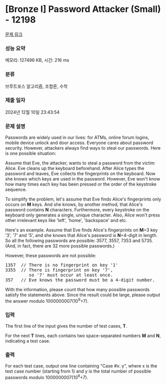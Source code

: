 # [Bronze I] Password Attacker (Small) - 12198 

[문제 링크](https://www.acmicpc.net/problem/12198) 

### 성능 요약

메모리: 127496 KB, 시간: 216 ms

### 분류

브루트포스 알고리즘, 조합론, 수학

### 제출 일자

2024년 12월 10일 23:43:54

### 문제 설명

<p>Passwords are widely used in our lives: for ATMs, online forum logins, mobile device unlock and door access. Everyone cares about password security. However, attackers always find ways to steal our passwords. Here is one possible situation:</p>

<p>Assume that Eve, the attacker, wants to steal a password from the victim Alice. Eve cleans up the keyboard beforehand. After Alice types the password and leaves, Eve collects the fingerprints on the keyboard. Now she knows which keys are used in the password. However, Eve won't know how many times each key has been pressed or the order of the keystroke sequence.</p>

<p>To simplify the problem, let's assume that Eve finds Alice's fingerprints only occurs on <b>M</b> keys. And she knows, by another method, that Alice's password contains <b>N</b> characters. Furthermore, every keystroke on the keyboard only generates a single, unique character. Also, Alice won't press other irrelevant keys like 'left', 'home', 'backspace' and etc.</p>

<p>Here's an example. Assume that Eve finds Alice's fingerprints on <b>M</b>=3 key '3', '7' and '5', and she knows that Alice's password is <b>N</b>=4-digit in length. So all the following passwords are possible: 3577, 3557, 7353 and 5735. (And, in fact, there are 32 more possible passwords.)</p>

<p>However, these passwords are not possible:</p>

<pre>1357  // There is no fingerprint on key '1'
3355  // There is fingerprint on key '7',
         so '7' must occur at least once.
357   // Eve knows the password must be a 4-digit number.
</pre>

<p>With the information, please count that how many possible passwords satisfy the statements above. Since the result could be large, please output the answer modulo 1000000007(10<sup>9</sup>+7).</p>

### 입력 

 <p>The first line of the input gives the number of test cases, <b>T</b>.</p>

<p>For the next <b>T</b> lines, each contains two space-separated numbers <b>M</b> and <b>N</b>, indicating a test case.</p>

### 출력 

 <p>For each test case, output one line containing "Case #x: y", where x is the test case number (starting from 1) and y is the total number of possible passwords modulo 1000000007(10<sup>9</sup>+7).</p>

